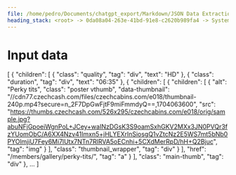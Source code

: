 ```yaml
---
file: /home/pedro/Documents/chatgpt_export/Markdown/JSON Data Extraction_ jq.md
heading_stack: <root> -> 0da08a04-263e-41bd-91e8-c2620b989fa4 -> System -> e1b93c0a-ed30-42f4-bf81-94e5d490b58b -> System -> aaa26758-0603-4c3f-95ee-b342d51f8994 -> User -> Input data -> Relevant data: -> - quality -> - duration -> - alt (title) -> - href (link) -> - img_thumb (data-thumbnail) -> - vid_thumb (data-thumbnail) -> jq query to extract relevant data in a nice new single object with the key names as per above: -> 08cbcecf-1e14-4ea3-910f-35a04d540224 -> Assistant -> aaa21fc3-afbc-44a2-ac1c-ea4b05477e07 -> User -> Input data
---
```

# Input data
[
{
  "children": [
    {
      "class": "quality",
      "tag": "div",
      "text": "HD"
    },
    {
      "class": "duration",
      "tag": "div",
      "text": "06:35"
    },
    {
      "children": [
        {
          "children": [
            {
              "alt": "Perky tits",
              "class": "poster vthumb",
              "data-thumbnail": "//cdn77.czechcash.com/files/czechcabins.com/e018/thumbnail-240p.mp4?secure=n_2F7DpGwFjtF9miFmmdyQ==,1704063600",
              "src": "https://thumbs.czechcash.com/526x295/czechcabins.com/e018/orig/sample.jpg?abuNFjGpoeiWgnPoL+JCey+waINzDGsK3S9oamSxhGKV2MXx3JN0PVQr3fzYUomObC/A6XX4Nzv41Imxn5+jHLYEXrlnSiosgQ1vZtcNz2E5WS7mt5bNb0PYOlmjiU7Fey6Mi7lUtx7NTn7RlRVA5oECnhi+5CXdMerRpD/hH+Q2Bjuc",
              "tag": "img"
            }
          ],
          "class": "thumbnail_wrapper",
          "tag": "div"
        }
      ],
      "href": "/members/gallery/perky-tits/",
      "tag": "a"
    }
  ],
  "class": "main-thumb",
  "tag": "div"
},
...
]


